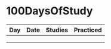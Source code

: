# 100DaysOfStudy

| Day | Date | Studies | Practiced |
|-----|------|---------|-----------|
|     |      |         |           |
|     |      |         |           |
|     |      |         |           |
